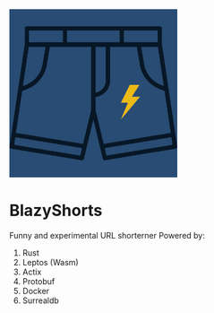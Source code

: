 

<img src="./shorts.png" height=300 width=300>

# BlazyShorts

Funny and experimental URL shorterner Powered by:
1. Rust
2. Leptos (Wasm)
3. Actix
4. Protobuf
5. Docker
6. Surrealdb 
